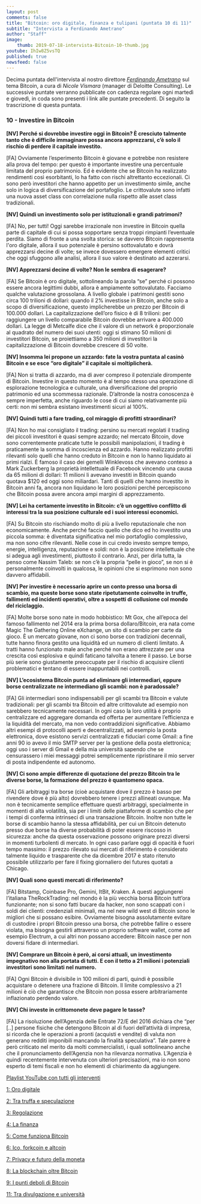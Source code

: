 ```yaml
---
layout: post
comments: false
title: "Bitcoin: oro digitale, finanza e tulipani (puntata 10 di 11)"
subtitle: "Intervista a Ferdinando Ametrano"
author: "Staff"
image:
    thumb: 2019-07-18-intervista-Bitcoin-10-thumb.jpg
youtube: IhIw8Z5vsTQ
published: true
newsfeed: false
---
```


Decima puntata dell'intervista al nostro direttore
[*Ferdinando Ametrano*](https://www.ametrano.net)
sul tema Bitcoin,
a cura di *Nicole Vismara* (manager di Deloitte Consulting).
Le successive puntate verranno pubblicate con cadenza regolare
ogni martedì e giovedì, in coda sono presenti i link alle puntate precedenti.
Di seguito la trascrizione di questa puntata.

### 10 - Investire in Bitcoin

**[NV] Perché si dovrebbe investire oggi in Bitcoin? È cresciuto talmente tanto che è difficile immaginare possa ancora apprezzarsi, c’è solo il rischio di perdere il capitale investito.**

[FA] Ovviamente l’esperimento Bitcoin è giovane e potrebbe non resistere alla prova del tempo: per questo è importante investire una percentuale limitata del proprio patrimonio. Ed è evidente che se Bitcoin ha realizzato rendimenti così esorbitanti, lo ha fatto con rischi altrettanto eccezionali. Ci sono però investitori che hanno appetito per un investimento simile, anche solo in logica di diversificazione del portafoglio. Le crittovalute sono infatti una nuova asset class con correlazione nulla rispetto alle asset class tradizionali.

**[NV] Quindi un investimento solo per istituzionali e grandi patrimoni?**

[FA] No, per tutti! Oggi sarebbe irrazionale non investire in Bitcoin quella parte di capitale di cui si possa sopportare senza troppi rimpianti l’eventuale perdita. Siamo di fronte a una svolta storica: se davvero Bitcoin rappresenta l'oro digitale, allora il suo potenziale è persino sottovalutato e dovrà apprezzarsi decine di volte; se invece dovessero emergere elementi critici che oggi sfuggono alle analisi, allora il suo valore è destinato ad azzerarsi.

**[NV] Apprezzarsi decine di volte? Non le sembra di esagerare?**

[FA] Se Bitcoin è oro digitale, sottolineando la parola “se” perché ci possono essere ancora legittimi dubbi, allora è ampiamente sottovalutato. Facciamo qualche valutazione grossolana. A livello globale i patrimoni gestiti sono circa 100 trilioni di dollari: quando il 2% investisse in Bitcoin, anche solo a scopo di diversificazione, questo implicherebbe un prezzo per Bitcoin di 100.000 dollari. La capitalizzazione dell’oro fisico è di 8 trilioni: per raggiungere un livello comparabile Bitcoin dovrebbe arrivare a 400.000 dollari. La legge di Metcalfe dice che il valore di un network è proporzionale al quadrato del numero dei suoi utenti: oggi si stimano 50 milioni di investitori Bitcoin, se proiettiamo a 350 milioni di investitori la capitalizzazione di Bitcoin dovrebbe crescere di 50 volte.

**[NV] Insomma lei propone un azzardo: fate la vostra puntata al casinò Bitcoin e se esce “oro digitale” il capitale si moltiplicherà.**

[FA] Non si tratta di azzardo, ma di aver compreso il potenziale dirompente di Bitcoin. Investire in questo momento è al tempo stesso una operazione di esplorazione tecnologica e culturale, una diversificazione del proprio patrimonio ed una scommessa razionale. D’altronde la nostra conoscenza è sempre imperfetta, anche riguardo le cose di cui siamo relativamente più certi: non mi sembra esistano investimenti sicuri al 100%.

**[NV] Quindi tutti a fare trading, col miraggio di profitti straordinari?**

[FA] Non ho mai consigliato il trading: persino su mercati regolati il trading dei piccoli investitori è quasi sempre azzardo; nel mercato Bitcoin, dove sono correntemente praticate tutte le possibili manipolazioni, il trading è praticamente la somma di incoscienza ed azzardo. Hanno realizzato profitti rilevanti solo quelli che hanno creduto in Bitcoin e non lo hanno liquidato ai primi rialzi. È famoso il caso dei gemelli Winklevoss che avevano conteso a Mark Zuckerberg la proprietà intellettuale di Facebook vincendo una causa da 65 milioni di dollari: 11 milioni li avevano investiti in Bitcoin quando quotava $120 ed oggi sono miliardari. Tanti di quelli che hanno investito in Bitcoin anni fa, ancora non liquidano le loro posizioni perché percepiscono che Bitcoin possa avere ancora ampi margini di apprezzamento.

**[NV] Lei ha certamente investito in Bitcoin: c’è un oggettivo conflitto di interessi tra la sua posizione culturale ed i suoi interessi economici.**

[FA] Su Bitcoin sto rischiando molto di più a livello reputazionale che non economicamente. Anche perché faccio quello che dico ed ho investito una piccola somma: è diventata significativa nel mio portafoglio complessivo, ma non sono cifre rilevanti. Nelle cose in cui credo investo sempre tempo, energie, intelligenza, reputazione e soldi: non è la posizione intellettuale che si adegua agli investimenti, piuttosto il contrario. Anzi, per dirla tutta, la penso come Nassim Taleb: se non c’è la propria “pelle in gioco”, se non si è personalmente coinvolti in qualcosa, le opinioni che si esprimono non sono davvero affidabili.

**[NV] Per investire è necessario aprire un conto presso una borsa di scambio, ma queste borse sono state ripetutamente coinvolte in truffe, fallimenti ed incidenti operativi, oltre a sospetti di collusione col mondo del riciclaggio.**

[FA] Molte borse sono nate in modo hobbistico: Mt Gox, che all’epoca del famoso fallimento nel 2014 era la prima borsa dollaro/Bitcoin, era nata come Magic The Gathering Online eXchange, un sito di scambio per carte da gioco. È un mercato giovane, non ci sono borse con tradizioni decennali, tutte hanno finora gestito una liquidità ed un numero di clienti limitato. A tratti hanno funzionato male anche perché non erano attrezzate per una crescita così esplosiva e quindi faticano talvolta a tenere il passo. Le borse più serie sono giustamente preoccupate per il rischio di acquisire clienti problematici e tentano di essere inappuntabili nei controlli.

**[NV] L’ecosistema Bitcoin punta ad eliminare gli intermediari, eppure borse centralizzate ne intermediano gli scambi: non è paradossale?**

[FA] Gli intermediari sono indispensabili per gli scambi tra Bitcoin e valute tradizionali: per gli scambi tra Bitcoin ed altre crittovalute ad esempio non sarebbero tecnicamente necessari. In ogni caso la loro utilità è proprio centralizzare ed aggregare domanda ed offerta per aumentare l’efficienza e la liquidità del mercato, ma non vedo contraddizioni significative. Abbiamo altri esempi di protocolli aperti e decentralizzati, ad esempio la posta elettronica, dove esistono servizi centralizzati e fiduciari come Gmail: a fine anni 90 io avevo il mio SMTP server per la gestione della posta elettronica; oggi uso i server di Gmail e della mia università sapendo che se censurassero i miei messaggi potrei semplicemente ripristinare il mio server di posta indipendente ed autonomo.

**[NV] Ci sono ampie differenze di quotazione del prezzo Bitcoin tra le diverse borse, la formazione del prezzo è quantomeno opaca.**

[FA] Gli arbitraggi tra borse (cioè acquistare dove il prezzo è basso per rivendere dove è più alto) dovrebbero tenere i prezzi allineati ovunque. Ma non è tecnicamente semplice effettuare questi arbitraggi, specialmente in momenti di alta volatilità, sia per i limiti delle piattaforme di scambio che per i tempi di conferma intrinseci di una transazione Bitcoin. Inoltre non tutte le borse di scambio hanno la stessa affidabilità, per cui un Bitcoin detenuto presso due borse ha diverse probabilità di poter essere riscosso in sicurezza: anche da questa osservazione possono originare prezzi diversi in momenti turbolenti di mercato. In ogni caso parlare oggi di opacità è fuori tempo massimo: il prezzo rilevato sui mercati di riferimento è considerato talmente liquido e trasparente che da dicembre 2017 è stato ritenuto possibile utilizzarlo per fare il fixing giornaliero dei futures quotati a Chicago.

**[NV] Quali sono questi mercati di riferimento?**

[FA] Bitstamp, Coinbase Pro, Gemini, ItBit, Kraken. A questi aggiungerei l’italiana TheRockTrading: nel mondo è la più vecchia borsa Bitcoin tutt’ora funzionante; non si sono fatti bucare da hacker, non sono scappati con i soldi dei clienti: credenziali minimali, ma nel new wild west di Bitcoin sono le migliori che si possano esibire. Ovviamente bisogna assolutamente evitare di custodire i propri Bitcoin presso una borsa, che potrebbe fallire o essere violata, ma bisogna gestirli attraverso un proprio software wallet, come ad esempio Electrum, a cui altri non possano accedere: Bitcoin nasce per non doversi fidare di intermediari.

**[NV] Comprare un Bitcoin è però, ai corsi attuali, un investimento impegnativo non alla portata di tutti. E con il tetto a 21 milioni i potenziali investitori sono limitati nel numero.**

[FA] Ogni Bitcoin è divisibile in 100 milioni di parti, quindi è possibile acquistare o detenere una frazione di Bitcoin. Il limite complessivo a 21 milioni è ciò che garantisce che Bitcoin non possa essere arbitrariamente inflazionato perdendo valore.

**[NV] Chi investe in crittomonete deve pagare le tasse?**

[FA] La risoluzione dell’Agenzia delle Entrate 72/E del 2016 dichiara che “per [..] persone fisiche che detengono Bitcoin al di fuori dell’attività di impresa, si ricorda che le operazioni a pronti (acquisti e vendite) di valuta non generano redditi imponibili mancando la finalità speculativa”. Tale parere è però criticato nel merito da molti commercialisti, i quali sottolineano anche che il pronunciamento dell’Agenzia non ha rilevanza normativa. L’Agenzia è quindi recentemente intervenuta con ulteriori precisazioni, ma io non sono esperto di temi fiscali e non ho elementi di chiarimento da aggiungere.


[Playlist YouTube con tutti gli interventi](https://www.youtube.com/playlist?list=PLTLa2tRY91LKw5CrWIFFeIws08Sr7q-jC)

[1: Oro digitale](https://dgi.io/2019/06/17/intervista-Bitcoin-01.html)

[2: Tra truffa e speculazione](https://dgi.io/2019/06/20/intervista-Bitcoin-02.html)

[3: Regolazione](https://dgi.io/2019/06/25/intervista-Bitcoin-03.html)

[4: La finanza](https://dgi.io/2019/06/27/intervista-Bitcoin-04.html)

[5: Come funziona Bitcoin](https://dgi.io/2019/07/02/intervista-Bitcoin-05.html)

[6: Ico, forkcoin e altcoin](https://dgi.io/2019/07/04/intervista-Bitcoin-06.html)

[7: Privacy e futuro della moneta](https://dgi.io/2019/07/09/intervista-Bitcoin-07.html)

[8: La blockchain oltre Bitcoin](https://dgi.io/2019/07/11/intervista-Bitcoin-08.html)

[9: I punti deboli di Bitcoin](https://dgi.io/2019/07/16/intervista-Bitcoin-09.html)

[11: Tra divulgazione e università](https://dgi.io/2019/07/23/intervista-Bitcoin-11.html)